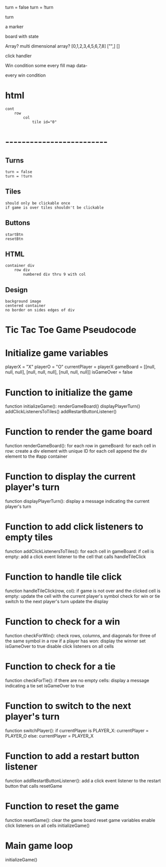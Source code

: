 turn = false
turn = !turn

turn

a marker

board with state

Array?
multi dimensional array?
[0,1,2,3,4,5,6,7,8]
["",]
[]

click handler

Win condition
some
every
fill
map
data-

every win condition

# html

    cont
        row
            col
                tile id="0"

# -------------------------

## Turns

    turn = false
    turn = !turn

## Tiles

    should only be clickable once
    if game is over tiles shouldn't be clickable

## Buttons

    startBtn
    resetBtn

## HTML

    container div
        row div
            numbered div thru 9 with col

## Design

    background image
    centered container
    no border on sides edges of div

# Tic Tac Toe Game Pseudocode

# Initialize game variables

playerX = "X"
playerO = "O"
currentPlayer = playerX
gameBoard = [[null, null, null], [null, null, null], [null, null, null]]
isGameOver = false

# Function to initialize the game

function initializeGame():
renderGameBoard()
displayPlayerTurn()
addClickListenersToTiles()
addRestartButtonListener()

# Function to render the game board

function renderGameBoard():
for each row in gameBoard:
for each cell in row:
create a div element with unique ID for each cell
append the div element to the #app container

# Function to display the current player's turn

function displayPlayerTurn():
display a message indicating the current player's turn

# Function to add click listeners to empty tiles

function addClickListenersToTiles():
for each cell in gameBoard:
if cell is empty:
add a click event listener to the cell that calls handleTileClick

# Function to handle tile click

function handleTileClick(row, col):
if game is not over and the clicked cell is empty:
update the cell with the current player's symbol
check for win or tie
switch to the next player's turn
update the display

# Function to check for a win

function checkForWin():
check rows, columns, and diagonals for three of the same symbol in a row
if a player has won:
display the winner
set isGameOver to true
disable click listeners on all cells

# Function to check for a tie

function checkForTie():
if there are no empty cells:
display a message indicating a tie
set isGameOver to true

# Function to switch to the next player's turn

function switchPlayer():
if currentPlayer is PLAYER_X:
currentPlayer = PLAYER_O
else:
currentPlayer = PLAYER_X

# Function to add a restart button listener

function addRestartButtonListener():
add a click event listener to the restart button that calls resetGame

# Function to reset the game

function resetGame():
clear the game board
reset game variables
enable click listeners on all cells
initializeGame()

# Main game loop

initializeGame()
